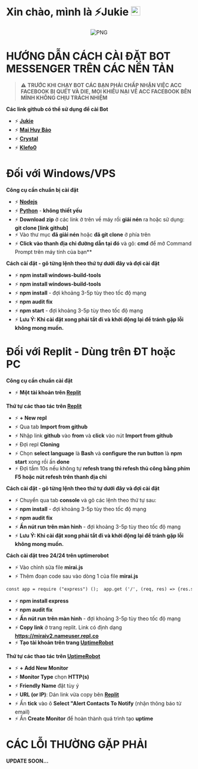 
<h1> Xin chào, mình là ⚡Jukie <img src="https://github.com/souvikguria98/souvikguria98/blob/master/Hi.gif" width="25"></h1> 

<p align="center">
    <img align="center" alt="PNG" src="https://i.redd.it/hzaufj70z0v21.gif" />
</p> 

<h1>HƯỚNG DẪN CÁCH CÀI ĐẶT BOT MESSENGER TRÊN CÁC NỀN TẢN</h1>

> :warning: **TRƯỚC KHI CHẠY BOT CÁC BẠN PHẢI CHẤP NHẬN VIỆC ACC FACEBOOK BỊ QUÉT VÀ DIE, MỌI KHIẾU NẠI VỀ ACC FACEBOOK BÊN MÌNH KHÔNG CHỊU TRÁCH NHIỆM**

**Các link github có thể sử dụng để cài Bot**

- ⚡ **[Jukie](https://github.com/D-Jukie/jukie_clean)**
- ⚡ **[Mai Huy Bảo](https://github.com/maihuybao/MiraiBypassGban)**
- ⚡ **[Crystal](https://github.com/Crystal7826/mirai-crystal-master)**
- ⚡ **[Klefo0](https:/github.com/Klefo0/mirai_maintain)**

<h1>Đối với Windows/VPS</h1> 

**Công cụ cần chuẩn bị cài đặt**

- ⚡ **[Nodejs](https://nodejs.org/en/)**
- ⚡ **[Python](https://www.python.org/)** - **không thiết yếu**
- ⚡ **Download zip** ở các link ở trên về máy rồi **giải nén** ra hoặc sử dụng: **git clone [link github]**
- ⚡ Vào thư mục **đã giải nén** hoặc **đã git clone** ở phía trên
- ⚡ **Click vào thanh địa chỉ đường dẫn tại đó** và gõ: **cmd** để mở Command Prompt trên máy tính của bạn**

**Cách cài đặt - gõ từng lệnh theo thứ tự dưới đây và đợi cài đặt**

- ⚡ **npm install windows-build-tools**
- ⚡ **npm install windows-build-tools**
- ⚡ **npm install** - đợi khoảng 3-5p tùy theo tốc độ mạng
- ⚡ **npm audit fix**
- ⚡ **npm start** - đợi khoảng 3-5p tùy theo tốc độ mạng
- ⚡ **Lưu Ý: Khi cài đặt xong phải tắt đi và khởi động lại để tránh gặp lỗi không mong muốn.**

<h1>Đối với Replit - Dùng trên ĐT hoặc PC</h1> 

**Công cụ cần chuẩn cài đặt**

- ⚡ **Một tài khoản trên [Replit](https://replit.com/)**

**Thứ tự các thao tác trên [Replit](https://replit.com/)**

- ⚡ **+ New repl**
- ⚡ Qua tab **Import from github**
- ⚡ Nhập link **github** vào **from** và **click** vào nút **Import from github**
- ⚡ Đợi repl **Cloning**
- ⚡ Chọn **select language** là **Bash** và **configure the run button** là **npm start** xong rồi ấn **done**
- ⚡ Đợi tầm 10s nếu không tự **refesh trang thì refesh thủ công bằng phím F5 hoặc nút refesh trên thanh địa chỉ**

**Cách cài đặt - gõ từng lệnh theo thứ tự dưới đây và đợi cài đặt**

- ⚡ Chuyển qua tab **console** và gõ các lệnh theo thứ tự sau:
- ⚡ **npm install** - đợi khoảng 3-5p tùy theo tốc độ mạng
- ⚡ **npm audit fix**
- ⚡ **Ấn nút run trên màn hình** - đợi khoảng 3-5p tùy theo tốc độ mạng
- ⚡ **Lưu Ý: Khi cài đặt xong phải tắt đi và khởi động lại để tránh gặp lỗi không mong muốn.**

**Cách cài đặt treo 24/24 trên uptimerobot**

- ⚡ Vào chỉnh sửa file **mirai.js**
- ⚡ Thêm đoạn code sau vào dòng 1 của file **mirai.js**

```diff
const app = require ("express") ();  app.get ('/', (req, res) => {res.send ("RUN BOT");});app.listen(process.env. PORT);    
```

- ⚡ **npm install express**
- ⚡ **npm audit fix**
- ⚡ **Ấn nút run trên màn hình** - đợi khoảng 3-5p tùy theo tốc độ mạng
- ⚡ **Copy link** ở trang replit. Link có định dạng **https://miraiv2.nameuser.repl.co**
- ⚡ **Tạo tài khoản trên trang [UptimeRobot](https://uptimerobot.com/)**

**Thứ tự các thao tác trên [UptimeRobot](https://uptimerobot.com/)**


- ⚡ **+  Add New Monitor**
- ⚡ **Monitor Type** chọn **HTTP(s)**
- ⚡ **Friendly Name** đặt tùy ý
- ⚡ **URL (or IP)**: Dán link vừa copy bên **[Replit](https://replit.com/)** 
- ⚡ Ấn **tick** vào ô  **Select "Alert Contacts To Notify** (nhận thông báo từ email)
- ⚡ Ấn **Create Monitor** để hoàn thành quá trình tạo **uptime**


<h1>CÁC LỖI THƯỜNG GẶP PHẢI</h1> 

**UPDATE SOON...**
